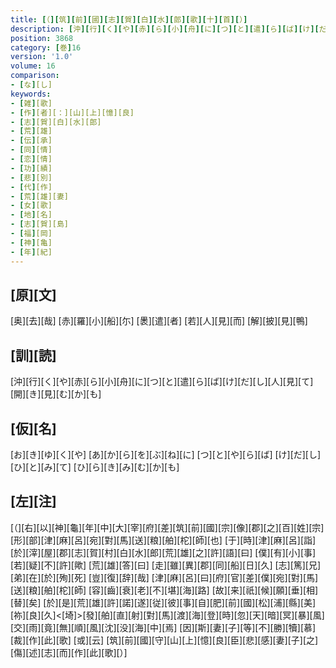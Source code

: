 ```yaml
---
title: [（][筑][前][國][志][賀][白][水][郎][歌][十][首][）]
description: [沖][行][く][や][赤][ら][小][舟][に][つ][と][遣][ら][ば][け][だ][し][人][見][て][開][き][見][む][か][も]
position: 3868
category: [巻]16
version: '1.0'
volume: 16
comparison:
- [な][し]
keywords:
- [雑][歌]
- [作][者][：][山][上][憶][良]
- [志][賀][白][水][郎]
- [荒][雄]
- [伝][承]
- [同][情]
- [恋][情]
- [功][績]
- [悲][別]
- [代][作]
- [荒][雄][妻]
- [女][歌]
- [地][名]
- [志][賀][島]
- [福][岡]
- [神][亀]
- [年][紀]
---
```


## [原][文]

[奥][去][哉] [赤][羅][小][船][尓] [褁][遣][者] [若][人][見][而] [解][披][見][鴨]

## [訓][読]

[沖][行][く][や][赤][ら][小][舟][に][つ][と][遣][ら][ば][け][だ][し][人][見][て][開][き][見][む][か][も]

## [仮][名]

[お][き][ゆ][く][や] [あ][か][ら][を][ぶ][ね][に] [つ][と][や][ら][ば] [け][だ][し][ひ][と][み][て] [ひ][ら][き][み][む][か][も]

## [左][注]

[（][右][以][神][龜][年][中][大][宰][府][差][筑][前][國][宗][像][郡][之][百][姓][宗][形][部][津][麻][呂][宛][對][馬][送][粮][舶][柁][師][也] [于][時][津][麻][呂][詣][於][滓][屋][郡][志][賀][村][白][水][郎][荒][雄][之][許][語][曰] [僕][有][小][事][若][疑][不][許][歟] [荒][雄][答][曰] [走][雖][異][郡][同][船][日][久] [志][篤][兄][弟][在][於][殉][死] [豈][復][辞][哉] [津][麻][呂][曰][府][官][差][僕][宛][對][馬][送][粮][舶][柁][師] [容][齒][衰][老][不][堪][海][路] [故][来][祇][候][願][垂][相][替][矣] [於][是][荒][雄][許][諾][遂][従][彼][事][自][肥][前][國][松][浦][縣][美][祢][良][久]<[埼]>[發][舶][直][射][對][馬][渡][海][登][時][忽][天][暗][冥][暴][風][交][雨][竟][無][順][風][沈][没][海][中][焉] [因][斯][妻][子][等][不][勝][犢][慕][裁][作][此][歌] [或][云] [筑][前][國][守][山][上][憶][良][臣][悲][感][妻][子][之][傷][述][志][而][作][此][歌][）]
